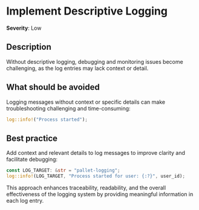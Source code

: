 # Implement Descriptive Logging

**Severity**: Low

## Description

Without descriptive logging, debugging and monitoring issues become challenging, as the log entries may lack context or
detail.

## What should be avoided

Logging messages without context or specific details can make troubleshooting challenging and time-consuming:

```rust
log::info!("Process started");
```

## Best practice

Add context and relevant details to log messages to improve clarity and facilitate debugging:

```rust
const LOG_TARGET: &str = "pallet-logging";
log::info!(LOG_TARGET, "Process started for user: {:?}", user_id);
```

This approach enhances traceability, readability, and the overall effectiveness of the logging system by providing meaningful information in each log entry.
